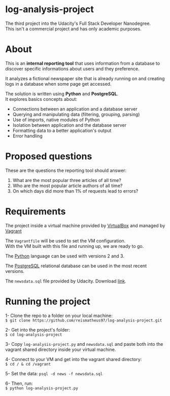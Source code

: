 # log-analysis-project
The third project into the Udacity's Full Stack Developer Nanodegree.  
This isn't a commercial project and has only academic purposes. 

# About
This is an **internal reporting tool** that uses information from a database to discover specific informations about users and they preference. 

It analyzes a fictional newspaper site that is already running on and creating logs in a database when some page get accessed. 

The solution is written using **Python** and **PostgreSQL**.  
It explores basics concepts about:
- Connections between an application and a database server
- Querying and manipulating data (filtering, grouping, parsing)
- Use of imports, native modules of Python
- Isolation between application and the database server
- Formatting data to a better application's output
- Error handling

# Proposed questions
These are the questions the reporting tool should answer: 
1. What are the most popular three articles of all time? 
2. Who are the most popular article authors of all time? 
3. On which days did more than 1% of requests lead to errors? 

# Requirements
The project inside a virtual machine provided by [VirtualBox](https://www.virtualbox.org/) and managed by [Vagrant](https://www.vagrantup.com/)

The ```Vagrantfile``` will be used to set the VM configuration. \
With the VM built with this file and running up, we are ready to go. 

The [Python](https://www.python.org/) language can be used with versions 2 and 3.

The [PostgreSQL](https://www.postgresql.org/) relational database can be used in the most recent versions.

The ```newsdata.sql``` file provided by Udacity. Download [link](https://d17h27t6h515a5.cloudfront.net/topher/2016/August/57b5f748_newsdata/newsdata.zip).

# Running the project
1- Clone the repo to a folder on your local machine: \
```$ git clone https://github.com/reismatheus97/log-analysis-project.git``` 

2- Get into the project's folder: \
```$ cd log-analysis-project``` 

3- Copy ```log-analysis-project.py``` and ```newsdata.sql``` and paste both into the vagrant shared directory inside your virtual machine.

4- Connect to your VM and get into the vagrant shared directory: \
```$ cd / & cd /vagrant ``` 

5- Set the data:
```psql -d news -f newsdata.sql```

6- Then, run: \
```$ python log-analysis-project.py ```

